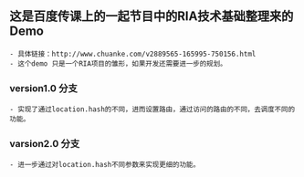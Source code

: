 ﻿## 这是百度传课上的一起节目中的RIA技术基础整理来的Demo
    - 具体链接：http://www.chuanke.com/v2889565-165995-750156.html
    - 这个demo 只是一个RIA项目的雏形，如果开发还需要进一步的规划。

### version1.0 分支 
    - 实现了通过location.hash的不同，进而设置路由，通过访问的路由的不同，去调度不同的功能。

### varsion2.0 分支 
    - 进一步通过对location.hash不同参数来实现更细的功能。
